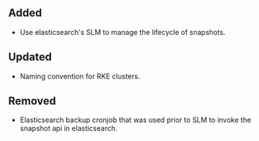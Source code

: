 
## Added

- Use elasticsearch's SLM to manage the lifecycle of snapshots.

## Updated

- Naming convention for RKE clusters.

## Removed

- Elasticsearch backup cronjob that was used prior to SLM to invoke the snapshot api in elasticsearch.